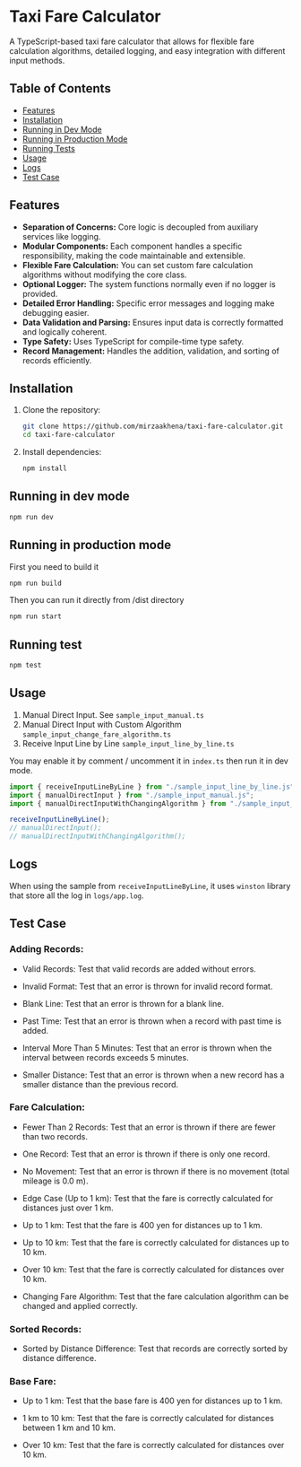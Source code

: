 # Taxi Fare Calculator

A TypeScript-based taxi fare calculator that allows for flexible fare calculation algorithms, detailed logging, and easy integration with different input methods.

## Table of Contents

- [Features](#features)
- [Installation](#installation)
- [Running in Dev Mode](#running-in-dev-mode)
- [Running in Production Mode](#running-in-production-mode)
- [Running Tests](#running-tests)
- [Usage](#usage)
- [Logs](#logs)
- [Test Case](#test-case)

## Features

- **Separation of Concerns:** Core logic is decoupled from auxiliary services like logging.
- **Modular Components:** Each component handles a specific responsibility, making the code maintainable and extensible.
- **Flexible Fare Calculation:** You can set custom fare calculation algorithms without modifying the core class.
- **Optional Logger:** The system functions normally even if no logger is provided.
- **Detailed Error Handling:** Specific error messages and logging make debugging easier.
- **Data Validation and Parsing:** Ensures input data is correctly formatted and logically coherent.
- **Type Safety:** Uses TypeScript for compile-time type safety.
- **Record Management:** Handles the addition, validation, and sorting of records efficiently.

## Installation

1. Clone the repository:

   ```sh
   git clone https://github.com/mirzaakhena/taxi-fare-calculator.git
   cd taxi-fare-calculator
   ```

2. Install dependencies:
   ```sh
   npm install
   ```

## Running in dev mode

```bash
npm run dev
```

## Running in production mode

First you need to build it

```bash
npm run build
```

Then you can run it directly from /dist directory

```bash
npm run start
```

## Running test

```bash
npm test
```

## Usage

1. Manual Direct Input. See `sample_input_manual.ts`
2. Manual Direct Input with Custom Algorithm `sample_input_change_fare_algorithm.ts`
3. Receive Input Line by Line `sample_input_line_by_line.ts`

You may enable it by comment / uncomment it in `index.ts` then run it in dev mode.

```typescript
import { receiveInputLineByLine } from "./sample_input_line_by_line.js";
import { manualDirectInput } from "./sample_input_manual.js";
import { manualDirectInputWithChangingAlgorithm } from "./sample_input_change_fare_algorithm.js";

receiveInputLineByLine();
// manualDirectInput();
// manualDirectInputWithChangingAlgorithm();
```

## Logs

When using the sample from `receiveInputLineByLine`, it uses `winston` library that store all the log in `logs/app.log`.

## Test Case

### Adding Records:

- Valid Records: Test that valid records are added without errors.

- Invalid Format: Test that an error is thrown for invalid record format.

- Blank Line: Test that an error is thrown for a blank line.

- Past Time: Test that an error is thrown when a record with past time is added.

- Interval More Than 5 Minutes: Test that an error is thrown when the interval between records exceeds 5 minutes.

- Smaller Distance: Test that an error is thrown when a new record has a smaller distance than the previous record.

### Fare Calculation:

- Fewer Than 2 Records: Test that an error is thrown if there are fewer than two records.

- One Record: Test that an error is thrown if there is only one record.

- No Movement: Test that an error is thrown if there is no movement (total mileage is 0.0 m).

- Edge Case (Up to 1 km): Test that the fare is correctly calculated for distances just over 1 km.

- Up to 1 km: Test that the fare is 400 yen for distances up to 1 km.

- Up to 10 km: Test that the fare is correctly calculated for distances up to 10 km.

- Over 10 km: Test that the fare is correctly calculated for distances over 10 km.

- Changing Fare Algorithm: Test that the fare calculation algorithm can be changed and applied correctly.

### Sorted Records:

- Sorted by Distance Difference: Test that records are correctly sorted by distance difference.

### Base Fare:

- Up to 1 km: Test that the base fare is 400 yen for distances up to 1 km.

- 1 km to 10 km: Test that the fare is correctly calculated for distances between 1 km and 10 km.

- Over 10 km: Test that the fare is correctly calculated for distances over 10 km.

